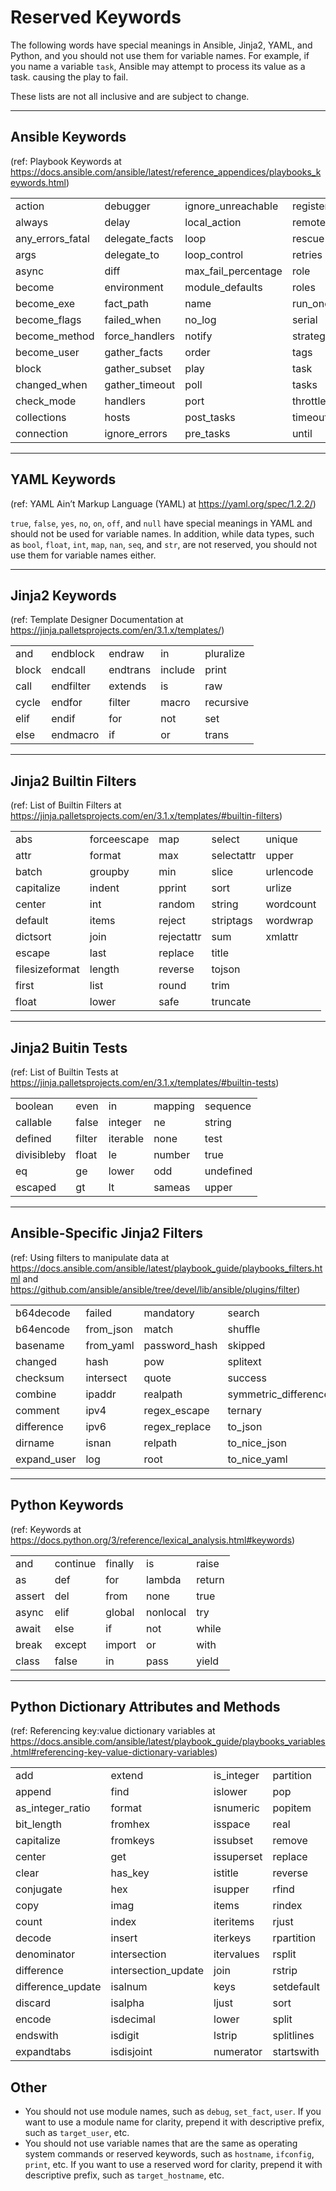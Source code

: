 # Reserved Keywords

The following words have special meanings in Ansible, Jinja2, YAML, and Python, and you should not use them for variable names. For example, if you name a variable `task`, Ansible may attempt to process its value as a task. causing the play to fail.

These lists are not all inclusive and are subject to change.

-----

## Ansible Keywords

(ref: Playbook Keywords at <https://docs.ansible.com/ansible/latest/reference_appendices/playbooks_keywords.html>)

|                  |                |                     |             |                    |
|------------------|----------------|---------------------|-------------|--------------------|
| action           | debugger       | ignore_unreachable  | register    | vars               |
| always           | delay          | local_action        | remote_user | vars_files         |
| any_errors_fatal | delegate_facts | loop                | rescue      | vars_prompt        |
| args             | delegate_to    | loop_control        | retries     | when               |
| async            | diff           | max_fail_percentage | role        | with_cartesian     |
| become           | environment    | module_defaults     | roles       | with_dict          |
| become_exe       | fact_path      | name                | run_once    | with_flattened     |
| become_flags     | failed_when    | no_log              | serial      | with_indexed_items |
| become_method    | force_handlers | notify              | strategy    | with_items         |
| become_user      | gather_facts   | order               | tags        | with_list          |
| block            | gather_subset  | play                | task        | with_nested        |
| changed_when     | gather_timeout | poll                | tasks       | with_random_choice |
| check_mode       | handlers       | port                | throttle    | with_sequence      |
| collections      | hosts          | post_tasks          | timeout     | with_subelements   |
| connection       | ignore_errors  | pre_tasks           | until       | with_together      |

-----

## YAML Keywords

(ref: YAML Ain’t Markup Language (YAML) at <https://yaml.org/spec/1.2.2/>)

`true`, `false`, `yes`, `no`, `on`, `off`, and `null` have special meanings in YAML and should not be used for variable names. In addition, while data types, such as `bool`, `float`, `int`, `map`, `nan`, `seq`, and `str`, are not reserved, you should not use them for variable names either.

-----

## Jinja2 Keywords

(ref: Template Designer Documentation at <https://jinja.palletsprojects.com/en/3.1.x/templates/>)

|       |           |          |         |           |
|-------|-----------|----------|---------|-----------|
| and   | endblock  | endraw   | in      | pluralize |
| block | endcall   | endtrans | include | print     |
| call  | endfilter | extends  | is      | raw       |
| cycle | endfor    | filter   | macro   | recursive |
| elif  | endif     | for      | not     | set       |
| else  | endmacro  | if       | or      | trans     |

-----

## Jinja2 Builtin Filters

(ref: List of Builtin Filters at <https://jinja.palletsprojects.com/en/3.1.x/templates/#builtin-filters>)

|                |             |            |            |           |
|----------------|-------------|------------|------------|-----------|
| abs            | forceescape | map        | select     | unique    |
| attr           | format      | max        | selectattr | upper     |
| batch          | groupby     | min        | slice      | urlencode |
| capitalize     | indent      | pprint     | sort       | urlize    |
| center         | int         | random     | string     | wordcount |
| default        | items       | reject     | striptags  | wordwrap  |
| dictsort       | join        | rejectattr | sum        | xmlattr   |
| escape         | last        | replace    | title      |           |
| filesizeformat | length      | reverse    | tojson     |           |
| first          | list        | round      | trim       |           |
| float          | lower       | safe       | truncate   |           |

-----

## Jinja2 Buitin Tests

(ref: List of Builtin Tests at <https://jinja.palletsprojects.com/en/3.1.x/templates/#builtin-tests>)

|             |        |          |         |           |
|-------------|--------|----------|---------|-----------|
| boolean     | even   | in       | mapping | sequence  |
| callable    | false  | integer  | ne      | string    |
| defined     | filter | iterable | none    | test      |
| divisibleby | float  | le       | number  | true      |
| eq          | ge     | lower    | odd     | undefined |
| escaped     | gt     | lt       | sameas  | upper     |

-----

## Ansible-Specific Jinja2 Filters

(ref: Using filters to manipulate data at <https://docs.ansible.com/ansible/latest/playbook_guide/playbooks_filters.html> and <https://github.com/ansible/ansible/tree/devel/lib/ansible/plugins/filter>)

|             |           |               |                      |                 |
|-------------|-----------|---------------|----------------------|-----------------|
| b64decode   | failed    | mandatory     | search               | to_uuid         |
| b64encode   | from_json | match         | shuffle              | to_yaml         |
| basename    | from_yaml | password_hash | skipped              | union           |
| changed     | hash      | pow           | splitext             | version_compare |
| checksum    | intersect | quote         | success              | win_basename    |
| combine     | ipaddr    | realpath      | symmetric_difference | win_dirname     |
| comment     | ipv4      | regex_escape  | ternary              | win_splitdrive  |
| difference  | ipv6      | regex_replace | to_json              |                 |
| dirname     | isnan     | relpath       | to_nice_json         |                 |
| expand_user | log       | root          | to_nice_yaml         |                 |

-----

## Python Keywords

(ref: Keywords at <https://docs.python.org/3/reference/lexical_analysis.html#keywords>)

|        |          |         |          |        |
|--------|----------|---------|----------|--------|
| and    | continue | finally | is       | raise  |
| as     | def      | for     | lambda   | return |
| assert | del      | from    | none     | true   |
| async  | elif     | global  | nonlocal | try    |
| await  | else     | if      | not      | while  |
| break  | except   | import  | or       | with   |
| class  | false    | in      | pass     | yield  |

-----

## Python Dictionary Attributes and Methods

(ref: Referencing key:value dictionary variables at <https://docs.ansible.com/ansible/latest/playbook_guide/playbooks_variables.html#referencing-key-value-dictionary-variables>)

|                   |                     |            |            |                             |
|-------------------|---------------------|------------|------------|-----------------------------|
| add               | extend              | is_integer | partition  | strip                       |
| append            | find                | islower    | pop        | swapcase                    |
| as_integer_ratio  | format              | isnumeric  | popitem    | symmetric_difference        |
| bit_length        | fromhex             | isspace    | real       | symmetric_difference_update |
| capitalize        | fromkeys            | issubset   | remove     | title                       |
| center            | get                 | issuperset | replace    | translate                   |
| clear             | has_key             | istitle    | reverse    | union                       |
| conjugate         | hex                 | isupper    | rfind      | update                      |
| copy              | imag                | items      | rindex     | upper                       |
| count             | index               | iteritems  | rjust      | values                      |
| decode            | insert              | iterkeys   | rpartition | viewitems                   |
| denominator       | intersection        | itervalues | rsplit     | viewkeys                    |
| difference        | intersection_update | join       | rstrip     | viewvalues                  |
| difference_update | isalnum             | keys       | setdefault | zfill                       |
| discard           | isalpha             | ljust      | sort       |                             |
| encode            | isdecimal           | lower      | split      |                             |
| endswith          | isdigit             | lstrip     | splitlines |                             |
| expandtabs        | isdisjoint          | numerator  | startswith |                             |

## Other

- You should not use module names, such as `debug`, `set_fact`, `user`. If you want to use a module name for clarity, prepend it with descriptive prefix, such as `target_user`, etc.
- You should not use variable names that are the same as operating system commands or reserved keywords, such as `hostname`, `ifconfig`, `print`, etc. If you want to use a reserved word for clarity, prepend it with descriptive prefix, such as `target_hostname`, etc.
